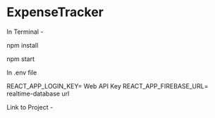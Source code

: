# ExpenseTracker

In Terminal -

npm install

npm start

In .env file

REACT_APP_LOGIN_KEY= Web API Key
REACT_APP_FIREBASE_URL= realtime-database url

Link to Project - 
